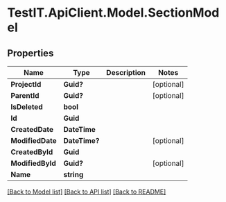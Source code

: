 # TestIT.ApiClient.Model.SectionModel

## Properties

Name | Type | Description | Notes
------------ | ------------- | ------------- | -------------
**ProjectId** | **Guid?** |  | [optional] 
**ParentId** | **Guid?** |  | [optional] 
**IsDeleted** | **bool** |  | 
**Id** | **Guid** |  | 
**CreatedDate** | **DateTime** |  | 
**ModifiedDate** | **DateTime?** |  | [optional] 
**CreatedById** | **Guid** |  | 
**ModifiedById** | **Guid?** |  | [optional] 
**Name** | **string** |  | 

[[Back to Model list]](../README.md#documentation-for-models) [[Back to API list]](../README.md#documentation-for-api-endpoints) [[Back to README]](../README.md)

